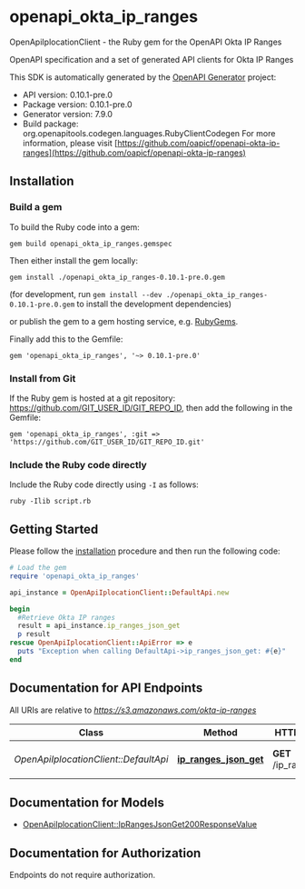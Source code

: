 # openapi_okta_ip_ranges

OpenApiIplocationClient - the Ruby gem for the OpenAPI Okta IP Ranges

OpenAPI specification and a set of generated API clients for Okta IP Ranges

This SDK is automatically generated by the [OpenAPI Generator](https://openapi-generator.tech) project:

- API version: 0.10.1-pre.0
- Package version: 0.10.1-pre.0
- Generator version: 7.9.0
- Build package: org.openapitools.codegen.languages.RubyClientCodegen
For more information, please visit [https://github.com/oapicf/openapi-okta-ip-ranges](https://github.com/oapicf/openapi-okta-ip-ranges)

## Installation

### Build a gem

To build the Ruby code into a gem:

```shell
gem build openapi_okta_ip_ranges.gemspec
```

Then either install the gem locally:

```shell
gem install ./openapi_okta_ip_ranges-0.10.1-pre.0.gem
```

(for development, run `gem install --dev ./openapi_okta_ip_ranges-0.10.1-pre.0.gem` to install the development dependencies)

or publish the gem to a gem hosting service, e.g. [RubyGems](https://rubygems.org/).

Finally add this to the Gemfile:

    gem 'openapi_okta_ip_ranges', '~> 0.10.1-pre.0'

### Install from Git

If the Ruby gem is hosted at a git repository: https://github.com/GIT_USER_ID/GIT_REPO_ID, then add the following in the Gemfile:

    gem 'openapi_okta_ip_ranges', :git => 'https://github.com/GIT_USER_ID/GIT_REPO_ID.git'

### Include the Ruby code directly

Include the Ruby code directly using `-I` as follows:

```shell
ruby -Ilib script.rb
```

## Getting Started

Please follow the [installation](#installation) procedure and then run the following code:

```ruby
# Load the gem
require 'openapi_okta_ip_ranges'

api_instance = OpenApiIplocationClient::DefaultApi.new

begin
  #Retrieve Okta IP ranges
  result = api_instance.ip_ranges_json_get
  p result
rescue OpenApiIplocationClient::ApiError => e
  puts "Exception when calling DefaultApi->ip_ranges_json_get: #{e}"
end

```

## Documentation for API Endpoints

All URIs are relative to *https://s3.amazonaws.com/okta-ip-ranges*

Class | Method | HTTP request | Description
------------ | ------------- | ------------- | -------------
*OpenApiIplocationClient::DefaultApi* | [**ip_ranges_json_get**](docs/DefaultApi.md#ip_ranges_json_get) | **GET** /ip_ranges.json | Retrieve Okta IP ranges


## Documentation for Models

 - [OpenApiIplocationClient::IpRangesJsonGet200ResponseValue](docs/IpRangesJsonGet200ResponseValue.md)


## Documentation for Authorization

Endpoints do not require authorization.

